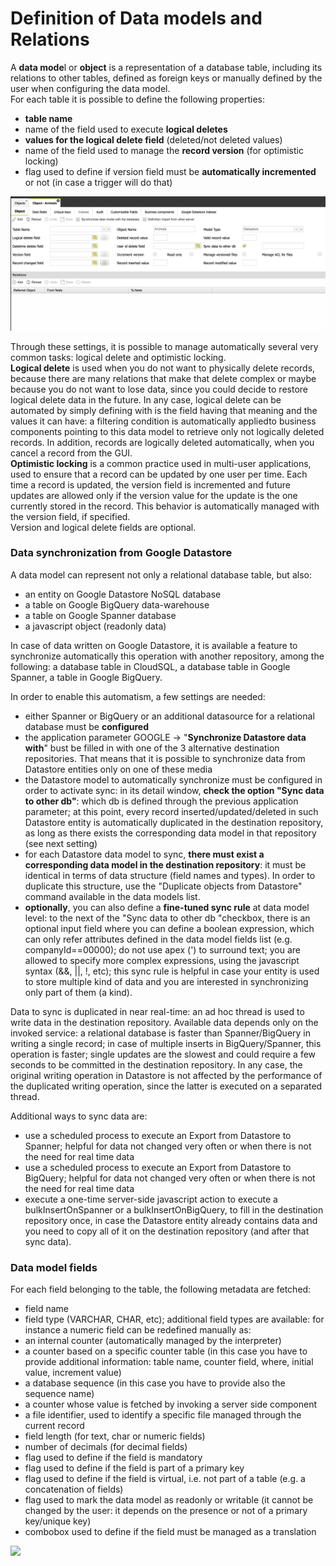 # Definition of Data models and Relations

A **data mode**l or **object** is a representation of a database table, including its relations to other tables, defined as foreign keys or manually defined by the user when configuring the data model.  
For each table it is possible to define the following properties:

* **table name**
* name of the field used to execute **logical deletes**
* **values for the logical delete field** \(deleted/not deleted values\)
* name of the field used to manage the **record version** \(for optimistic locking\)
* flag used to define if version field must be **automatically incremented** or not \(in case a trigger will do that\)

![](../../.gitbook/assets/schermata-2021-08-30-alle-14.00.48.png)

Through these settings, it is possible to manage automatically several very common tasks: logical delete and optimistic locking.  
**Logical delete** is used when you do not want to physically delete records, because there are many relations that make that delete complex or maybe because you do not want to lose data, since you could decide to restore logical delete data in the future. In any case, logical delete can be automated by simply defining with is the field having that meaning and the values it can have: a filtering condition is automatically appliedto business components pointing to this data model to retrieve only not logically deleted records. In addition, records are logically deleted automatically, when you cancel a record from the GUI.  
**Optimistic locking** is a common practice used in multi-user applications, used to ensure that a record can be updated by one user per time. Each time a record is updated, the version field is incremented and future updates are allowed only if the version value for the update is the one currently stored in the record. This behavior is automatically managed with the version field, if specified.  
Version and logical delete fields are optional.

### Data synchronization from Google Datastore

A data model can represent not only a relational database table, but also:

* an entity on Google Datastore NoSQL database
* a table on Google BigQuery data-warehouse
* a table on Google Spanner database
* a javascript object \(readonly data\)

In case of data written on Google Datastore, it is available a feature to synchronize automatically this operation with another repository, among the following: a database table in CloudSQL, a database table in Google Spanner, a table in Google BigQuery.

In order to enable this automatism, a few settings are needed:

* either Spanner or BigQuery or an additional datasource for a relational database must be **configured**
* the application parameter GOOGLE -&gt; "**Synchronize Datastore data with**" bust be filled in with one of the 3 alternative destination repositories. That means that it is possible to synchronize data from Datastore entities only on one of these media
* the Datastore model to automatically synchronize must be configured in order to activate sync: in its detail window, **check the option "Sync data to other db"**: which db is defined through the previous application parameter; at this point, every record inserted/updated/deleted in such Datastore entity is automatically duplicated in the destination repository, as long as there exists the corresponding data model in that repository \(see next setting\)
* for each Datastore data model to sync, **there must exist a corresponding data model in the destination repository**: it must be identical in terms of data structure \(field names and types\). In order to duplicate this structure, use the "Duplicate objects from Datastore" command available in the data models list.
* **optionally**, you can also define a **fine-tuned sync rule** at data model level: to the next of the "Sync data to other db "checkbox, there is an optional input field where you can define a boolean expression, which can only refer attributes defined in the data model fields list \(e.g. companyId==00000\); do not use apex \('\) to surround text; you are allowed to specify more complex expressions, using the javascript syntax \(&&, \|\|, !, etc\); this sync rule is helpful in case your entity is used to store multiple kind of data and you are interested in synchronizing only part of them \(a kind\).

Data to sync is duplicated in near real-time: an ad hoc thread is used to write data in the destination repository. Available data depends only on the invoked service: a relational database is faster than Spanner/BigQuery in writing a single record; in case of multiple inserts in BigQuery/Spanner, this operation is faster; single updates are the slowest and could require a few seconds to be committed in the destination repository. In any case, the original writing operation in Datastore is not affected by the performance of the duplicated writing operation, since the latter is executed on a separated thread.

Additional ways to sync data are:

* use a scheduled process to execute an Export from Datastore to Spanner; helpful for data not changed very often or when there is not the need for real time data
* use a scheduled process to execute an Export from Datastore to BigQuery; helpful for data not changed very often or when there is not the need for real time data
* execute a one-time server-side javascript action to execute a bulkInsertOnSpanner or a bulkInsertOnBigQuery, to fill in the destination repository once, in case the Datastore entity already contains data and you need to copy all of it on the destination repository \(and after that sync data\).

### Data model fields

For each field belonging to the table, the following metadata are fetched:

* field name
* field type \(VARCHAR, CHAR, etc\); additional field types are available: for instance a numeric field can be redefined manually as:
* an internal counter \(automatically managed by the interpreter\)
* a counter based on a specific counter table \(in this case you have to provide additional information: table name, counter field, where, initial value, increment value\)
* a database sequence \(in this case you have to provide also the sequence name\)
* a counter whose value is fetched by invoking a server side component
* a file identifier, used to identify a specific file managed through the current record
* field length \(for text, char or numeric fields\)
* number of decimals \(for decimal fields\)
* flag used to define if the field is mandatory
* flag used to define if the field is part of a primary key
* flag used to define if the field is virtual, i.e. not part of a table \(e.g. a concatenation of fields\)
* flag used to mark the data model as readonly or writable \(it cannot be changed by the user: it depends on the presence or not of a primary key/unique key\)
* combobox used to define if the field must be managed as a translation

![](http://4wsplatform.org/wp-content/uploads/2015/12/DataFields-1024x483.jpg)


